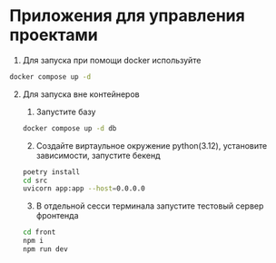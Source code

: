 # Приложения для управления проектами

1. Для запуска при помощи docker используйте

```bash
docker compose up -d
```

2. Для запуска вне контейнеров

    1. Запустите базу

    ```bash
    docker compose up -d db
    ```

    2. Создайте виртаульное окружение python(3.12), установите зависимости, запустите бекенд

    ```bash
    poetry install
    cd src
    uvicorn app:app --host=0.0.0.0
    ```

    3. В отдельной сесси терминала запустите тестовый сервер фронтенда

    ```bash
    cd front
    npm i
    npm run dev
    ```
